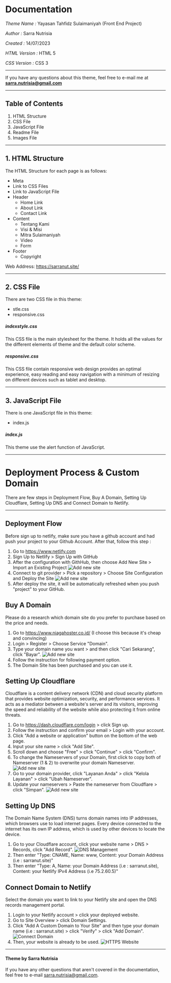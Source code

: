 # Documentation
*Theme Name :* Yayasan Tahfidz Sulaimaniyah (Front End Project)

*Author :* Sarra Nutrisia

*Created :* 14/07/2023 

*HTML Version :* HTML 5

*CSS Version :* CSS 3

***
If you have any questions about this theme, feel free to e-mail me at **sarra.nutrisia@gmail.com**
***
## Table of Contents
1. HTML Structure
2. CSS File
3. JavaScript File
4. Readme File
5. Images File

***
## 1. HTML Structure
The HTML Structure for each page is as follows:
* Meta
* Link to CSS Files
* Link to JavaScript File
* Header
	* Home Link
	* About Link
	* Contact Link
* Content
	* Tentang Kami
	* Visi & Misi
	* Mitra Sulaimaniyah
	* Video
	* Form
* Footer
	* Copyright
  
Web Address: https://sarranut.site/
  
***
## 2. CSS File
There are two CSS file in this theme:
* stle.css
* responsive.css

##### indexstyle.css
This CSS file is the main stylesheet for the theme. It holds all the values for the different elements of theme and the default color scheme.

##### responsive.css
This CSS file contain responsive web design provides an optimal experience, easy reading and easy navigation with a minimum of resizing on different devices such as tablet and desktop.

***
## 3. JavaScript File
There is one JavaScript file in this theme:
* index.js

##### index.js
This theme use the alert function of JavaScript.

***
# Deployment Process & Custom Domain
There are few steps in Deployment Flow, Buy A Domain, Setting Up Cloudflare, Setting Up DNS and Connect Domain to Netlify.
***
## Deployment Flow
Before sign up to netlify, make sure you have a github account and had push your project to your Github Account. After that, follow this step :
1. Go to https://www.netlify.com
2. Sign Up to Netlify > Sign Up with GitHub
3. After the configuration with GithHub, then choose Add New Site > Import an Existing Project
![Add new site](images/readme/AddNewSite_Netlify.png)
4. Connect to git provider > Pick a repository > Choose Site Configuration and Deploy the Site
![Add new site](images/readme/SiteConfigDeploy.png)
5. After deploy the site, it will be automatically refreshed when you push "project" to your GitHub.

## Buy A Domain
Please do a research which domain site do you prefer to purchase based on the price and needs.
1. Go to https://www.niagahoster.co.id/ (I choose this because it's cheap and convincing)
2. Login > Register > Choose Service "Domain".
3. Type your domain name you want > and then click "Cari Sekarang", click "Bayar".
![Add new site](images/readme/Choose_Name_Domain.png)
4. Follow the instruction for following payment option.
5. The Domain Site has been purchased and you can use it.
   
## Setting Up Cloudflare
Cloudflare is a content delivery network (CDN) and cloud security platform that provides website optimization, security, and performance services. It acts as a mediator between a website's server and its visitors, improving the speed and reliability of the website while also protecting it from online threats.

1. Go to https://dash.cloudflare.com/login > click Sign up.
2. Follow the instruction and confirm your email > Login with your account.
3. Click "Add a website or application" button on the bottom of the web page.
4. Input your site name > click "Add Site".
5. Scroll down and choose "Free" > click "Continue" > click "Confirm".
6. To change the Nameservers of your Domain, first click to copy both of Nameserver (1 & 2) to overwrite your domain Nameserver.
![Add new site](images/readme/Change_Nameservers.png)  
7. Go to your domain provider, click "Layanan Anda" > click "Kelola Layanan" > click "Ubah Nameserver".
8. Update your nameservers > Paste the nameserver from Cloudflare > click "Simpan".
![Add new site](images/readme/Update_Nameservers_Niagahoster.png) 

## Setting Up DNS
The Domain Name System (DNS) turns domain names into IP addresses, which browsers use to load internet pages. Every device connected to the internet has its own IP address, which is used by other devices to locate the device.

1. Go to your Cloudflare account, click your website name > DNS > Records, click "Add Record".
![DNS Management](images/readme/DNS_Management.png)
2. Then enter "Type: CNAME, Name: www, Content: your Domain Address (i.e : sarranut.site)"
3. Then enter "Type: A, Name: your Domain Address (i.e : sarranut.site), Content: your Netlify IPv4 Address (i.e 75.2.60.5)"

## Connect Domain to Netlify
Select the domain you want to link to your Netlify site and open the DNS records management portal.
1. Login to your Netlify account > click your deployed website.
2. Go to Site Overview > click Domain Settings.
3. Click "Add A Custom Domain to Your Site" and then type your domain name (i.e : sarranut.site) > click "Verify" > click "Add Domain".
![Connect Domain](images/readme/ConnectDomain.png)
4. Then, your website is already to be used.
![HTTPS Website](images/readme/Website.png)


***


#### Theme by Sarra Nutrisia
If you have any other questions that aren't covered in the documentation, feel free to e-mail <sarra.nutrisia@gmail.com>.